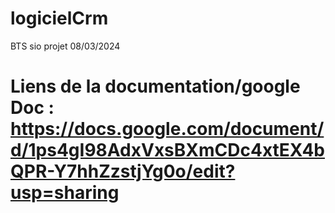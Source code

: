 # logicielCrm
BTS sio projet 08/03/2024
# Liens de la documentation/google Doc :  https://docs.google.com/document/d/1ps4gI98AdxVxsBXmCDc4xtEX4bQPR-Y7hhZzstjYg0o/edit?usp=sharing
